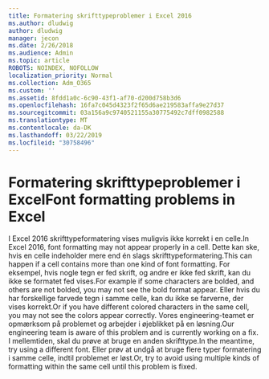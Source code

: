 ```yaml
---
title: Formatering skrifttypeproblemer i Excel 2016
ms.author: dludwig
author: dludwig
manager: jecon
ms.date: 2/26/2018
ms.audience: Admin
ms.topic: article
ROBOTS: NOINDEX, NOFOLLOW
localization_priority: Normal
ms.collection: Adm_O365
ms.custom: ''
ms.assetid: 8fdd1a0c-6c90-43f1-af70-d200d758b3d6
ms.openlocfilehash: 16fa7c045d4323f2f65d6ae219583affa9e27d37
ms.sourcegitcommit: 03a156a9c9740521155a30775492c7dff0982588
ms.translationtype: MT
ms.contentlocale: da-DK
ms.lasthandoff: 03/22/2019
ms.locfileid: "30758496"
---
```

# <a name="font-formatting-problems-in-excel"></a><span data-ttu-id="a5e4a-102">Formatering skrifttypeproblemer i Excel</span><span class="sxs-lookup"><span data-stu-id="a5e4a-102">Font formatting problems in Excel</span></span>

<span data-ttu-id="a5e4a-103">I Excel 2016 skrifttypeformatering vises muligvis ikke korrekt i en celle.</span><span class="sxs-lookup"><span data-stu-id="a5e4a-103">In Excel 2016, font formatting may not appear properly in a cell.</span></span> <span data-ttu-id="a5e4a-104">Dette kan ske, hvis en celle indeholder mere end én slags skrifttypeformatering.</span><span class="sxs-lookup"><span data-stu-id="a5e4a-104">This can happen if a cell contains more than one kind of font formatting.</span></span> <span data-ttu-id="a5e4a-105">For eksempel, hvis nogle tegn er fed skrift, og andre er ikke fed skrift, kan du ikke se formatet fed vises.</span><span class="sxs-lookup"><span data-stu-id="a5e4a-105">For example if some characters are bolded, and others are not bolded, you may not see the bold format appear.</span></span> <span data-ttu-id="a5e4a-106">Eller hvis du har forskellige farvede tegn i samme celle, kan du ikke se farverne, der vises korrekt.</span><span class="sxs-lookup"><span data-stu-id="a5e4a-106">Or if you have different colored characters in the same cell, you may not see the colors appear correctly.</span></span> <span data-ttu-id="a5e4a-107">Vores engineering-teamet er opmærksom på problemet og arbejder i øjeblikket på en løsning.</span><span class="sxs-lookup"><span data-stu-id="a5e4a-107">Our engineering team is aware of this problem and is currently working on a fix.</span></span> <span data-ttu-id="a5e4a-108">I mellemtiden, skal du prøve at bruge en anden skrifttype.</span><span class="sxs-lookup"><span data-stu-id="a5e4a-108">In the meantime, try using a different font.</span></span> <span data-ttu-id="a5e4a-109">Eller prøv at undgå at bruge flere typer formatering i samme celle, indtil problemet er løst.</span><span class="sxs-lookup"><span data-stu-id="a5e4a-109">Or, try to avoid using multiple kinds of formatting within the same cell until this problem is fixed.</span></span> 
  

